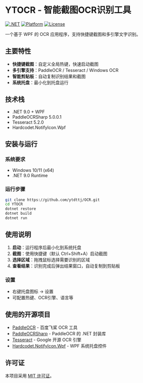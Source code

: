 # YTOCR - 智能截图OCR识别工具

[![.NET](https://img.shields.io/badge/.NET-9.0-blue.svg)](https://dotnet.microsoft.com/)
[![Platform](https://img.shields.io/badge/Platform-Windows-lightgrey.svg)](https://www.microsoft.com/windows)
[![License](https://img.shields.io/badge/License-MIT-green.svg)](LICENSE)

一个基于 WPF 的 OCR 应用程序，支持快捷键截图和多引擎文字识别。

## 主要特性

-  **快捷键截图**：自定义全局热键，快速启动截图
-  **多引擎支持**：PaddleOCR / Tesseract / Windows OCR
-  **智能剪贴板**：自动复制识别结果和截图
-  **系统托盘**：最小化到托盘运行

## 技术栈

- .NET 9.0 + WPF
- PaddleOCRSharp 5.0.0.1
- Tesseract 5.2.0
- Hardcodet.NotifyIcon.Wpf

## 安装与运行

### 系统要求
- Windows 10/11 (x64)
- .NET 9.0 Runtime

### 运行步骤
```bash
git clone https://github.com/ytdttj/OCR.git
cd YTOCR
dotnet restore
dotnet build
dotnet run
```

## 使用说明

1. **启动**：运行程序后最小化到系统托盘
2. **截图**：使用快捷键（默认 Ctrl+Shift+A）启动截图
3. **选择区域**：拖拽鼠标选择需要识别的区域
4. **查看结果**：识别完成后弹出结果窗口，自动复制到剪贴板

### 设置
- 右键托盘图标 → 设置
- 可配置热键、OCR引擎、语言等

## 使用的开源项目

- [PaddleOCR](https://github.com/PaddlePaddle/PaddleOCR) - 百度飞桨 OCR 工具
- [PaddleOCRSharp](https://github.com/raoyutian/PaddleOCRSharp) - PaddleOCR 的 .NET 封装库
- [Tesseract](https://github.com/tesseract-ocr/tesseract) - Google 开源 OCR 引擎
- [Hardcodet.NotifyIcon.Wpf](https://github.com/hardcodet/wpf-notifyicon) - WPF 系统托盘控件

## 许可证

本项目采用 [MIT 许可证](LICENSE)。 